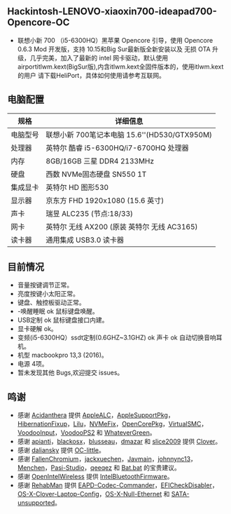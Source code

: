 ## Hackintosh-LENOVO-xiaoxin700-ideapad700-Opencore-OC

- 联想小新 700 （i5-6300HQ）黑苹果 Opencore 引导，使用 Opencore 0.6.3 Mod 开发版，支持 10.15和Big Sur最新版全新安装以及 无损 OTA 升级，几乎完美，加入了最新的 intel 网卡驱动，默认使用 airportitlwm.kext(BigSur版),内含itlwm.kext全固件版本的，使用itlwm.kext 的用户 请下载HeliPort，具体如何使用请参考互联网。
  
## 电脑配置

| 规格     | 详细信息                                     |
| -------- | ---------------------------------------- |
| 电脑型号 | 联想小新 700笔记本电脑 15.6''(HD530/GTX950M)             |
| 处理器   | 英特尔 酷睿 i5-6300HQ/i7-6700HQ 处理器             |
| 内存     | 8GB/16GB 三星 DDR4 2133MHz                 |
| 硬盘     | 西数 NVMe固态硬盘 SN550 1T                  |
| 集成显卡 | 英特尔 HD 图形530                            |
| 显示器   | 京东方 FHD 1920x1080 (15.6 英寸) |
| 声卡     | 瑞昱 ALC235 (节点:18/33)                     |
| 网卡     | 英特尔 无线 AX200 (原装 英特尔 无线 AC3165)       |
| 读卡器   | 通用集成 USB3.0 读卡器                      |

## 目前情况

- 音量按键调节正常。
- 亮度按键小太阳正常。
- 键盘、触控板驱动正常。
- -唤醒睡眠 ok 鼠标键盘唤醒。
- USB定制 ok 鼠标键盘接口内建。
- 显卡硬解 ok。
- 变频(i5-6300HQ）ssdt定制(0.6GHZ~3.1GHZ) ok 声卡 ok 自动切换音响耳机。
- 机型 macbookpro 13,3 (2016)。
- 电源 4项。
- 暂未发现其他 Bugs,欢迎提交 issues。

## 鸣谢

- 感谢 [Acidanthera](https://github.com/acidanthera) 提供 [AppleALC](https://github.com/acidanthera/AppleALC)，[AppleSupportPkg](https://github.com/acidanthera/AppleSupportPkg)，[HibernationFixup](https://github.com/acidanthera/HibernationFixup)，[Lilu](https://github.com/acidanthera/Lilu)，[NVMeFix](https://github.com/acidanthera/NVMeFix)，[OpenCorePkg](https://github.com/acidanthera/OpenCorePkg)，[VirtualSMC](https://github.com/acidanthera/VirtualSMC)，[VoodooInput](https://github.com/acidanthera/VoodooInput)，[VoodooPS2](https://github.com/acidanthera/VoodooPS2) 和 [WhateverGreen](https://github.com/acidanthera/WhateverGreen)。
- 感谢 [apianti](https://sourceforge.net/u/apianti)，[blackosx](https://sourceforge.net/u/blackosx)，[blusseau](https://sourceforge.net/u/blusseau)，[dmazar](https://sourceforge.net/u/dmazar) 和 [slice2009](https://sourceforge.net/u/slice2009) 提供 [Clover](https://github.com/CloverHackyColor/CloverBootloader)。
- 感谢 [daliansky](https://github.com/daliansky) 提供 [OC-little](https://github.com/daliansky/OC-little)。
- 感谢 [FallenChromium](https://github.com/FallenChromium)，[jackxuechen](https://github.com/jackxuechen)，[Javmain](https://github.com/javmain)，[johnnync13](https://github.com/johnnync13)，[Menchen](https://github.com/Menchen)，[Pasi-Studio](https://github.com/Pasi-Studio)，[qeeqez](https://github.com/qeeqez) 和 [Bat.bat](https://github.com/williambj1) 的宝贵建议。
- 感谢 [OpenIntelWireless](https://github.com/OpenIntelWireless) 提供 [IntelBluetoothFirmware](https://github.com/OpenIntelWireless/IntelBluetoothFirmware)。
- 感谢 [RehabMan](https://github.com/RehabMan) 提供 [EAPD-Codec-Commander](https://github.com/RehabMan/EAPD-Codec-Commander)，[EFICheckDisabler](https://github.com/RehabMan/hack-tools/tree/master/kexts/EFICheckDisabler.kext)，[OS-X-Clover-Laptop-Config](https://github.com/RehabMan/OS-X-Clover-Laptop-Config)，[OS-X-Null-Ethernet](https://github.com/RehabMan/OS-X-Null-Ethernet) 和 [SATA-unsupported](https://github.com/RehabMan/hack-tools/tree/master/kexts/SATA-unsupported.kext)。
